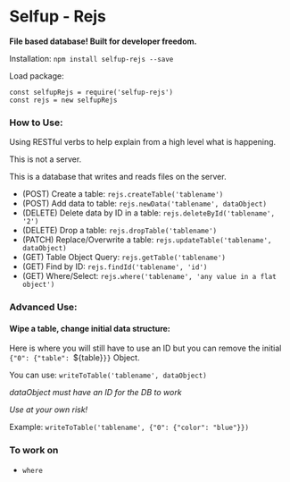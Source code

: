 # Selfup - Rejs

**File based database! Built for developer freedom.**

Installation: `npm install selfup-rejs --save`

Load package:

    const selfupRejs = require('selfup-rejs')
    const rejs = new selfupRejs

### How to Use:

Using RESTful verbs to help explain from a high level what is happening.

This is not a server.

This is a database that writes and reads files on the server.

* (POST) Create a table: `rejs.createTable('tablename')`
* (POST) Add data to table: `rejs.newData('tablename', dataObject)`
* (DELETE) Delete data by ID in a table: `rejs.deleteById('tablename', '2')`
* (DELETE) Drop a table: `rejs.dropTable('tablename')`
* (PATCH) Replace/Overwrite a table: `rejs.updateTable('tablename', dataObject)`
* (GET) Table Object Query: `rejs.getTable('tablename')`
* (GET) Find by ID: `rejs.findId('tablename', 'id')`
* (GET) Where/Select: `rejs.where('tablename', 'any value in a flat object')`

### Advanced Use:

#### Wipe a table, change initial data structure:

Here is where you will still have to use an ID but you can remove the initial `{"0": {"table": `${table}`}}` Object.

You can use: `writeToTable('tablename', dataObject)`

*dataObject must have an ID for the DB to work*

*Use at your own risk!*

Example: `writeToTable('tablename', {"0": {"color": "blue"}})`

### To work on

* `where`
